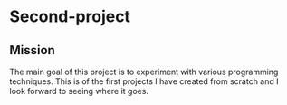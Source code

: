 # Second-project

## Mission
The main goal of this project is to experiment with various programming techniques. This is of the first projects I have created from scratch and I look forward to seeing where it goes.